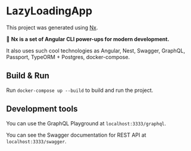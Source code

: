 # LazyLoadingApp

This project was generated using [Nx](https://nx.dev).

🔎 **Nx is a set of Angular CLI power-ups for modern development.**

It also uses such cool technologies as Angular, Nest, Swagger, GraphQL, Passport, TypeORM + Postgres, docker-compose.

## Build & Run

Run `docker-compose up --build` to build and run the project.

## Development tools

You can use the  GraphQL Playground at `localhost:3333/graphql`.

You can see the Swagger documentation for REST API at `localhost:3333/swagger`.
